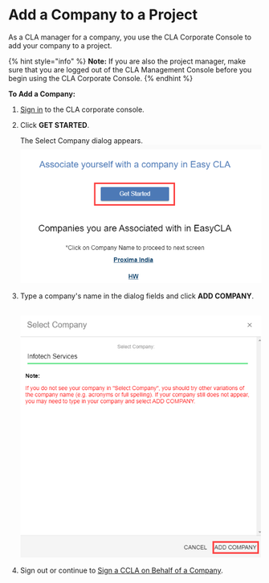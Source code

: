 # Add a Company to a Project

As a CLA manager for a company, you use the CLA Corporate Console to add your company to a project.

{% hint style="info" %}
**Note:** If you are also the project manager, make sure that you are logged out of the CLA Management Console before you begin using the CLA Corporate Console.
{% endhint %}

**To Add a Company:**

1. ​[Sign in](sign-in-to-the-cla-corporate-console.md) to the CLA corporate console.
2. Click **GET STARTED**.

   The Select Company dialog appears.  
    ![](../../.gitbook/assets/add-company-get-started.png) 

3. Type a company's name in the dialog fields and click **ADD COMPANY**.

   ​​ ![](../../.gitbook/assets/add-company-add-company.png)

4. Sign out or continue to [Sign a CCLA on Behalf of a Company](sign-a-corporate-cla-for-company.md).

